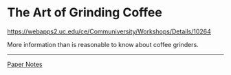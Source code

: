# The Art of Grinding Coffee

https://webapps2.uc.edu/ce/Communiversity/Workshops/Details/10264

More information than is reasonable to know about coffee grinders.

---

[Paper Notes](The%20Art%20of%20Grinding%20Coffee%20Notes.pdf)
